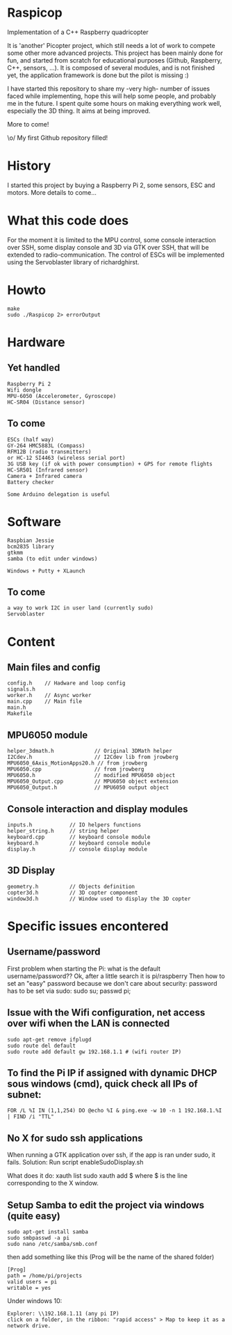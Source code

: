 # Raspicop
Implementation of a C++ Raspberry quadricopter

It is 'another' Picopter project, which still needs a lot of work to compete some other more advanced projects.
This project has been mainly done for fun, and started from scratch for educational purposes (Github, Raspberry, C++, sensors, ...). 
It is composed of several modules, and is not finished yet, the application framework is done but the pilot is missing :)

I have started this repository to share my -very high- number of issues faced while implementing, hope this will help some people, and probably me in the future. I spent quite some hours on making everything work well, especially the 3D thing.
It aims at being improved. 


More to come!

\o/ My first Github repository filled!

# History
I started this project by buying a Raspberry Pi 2, some sensors, ESC and motors. 
More details to come...

# What this code does

For the moment it is limited to the MPU control, some console interaction over SSH, some display console and 3D via GTK over SSH, that will be extended to radio-communication.
The control of ESCs will be implemented using the Servoblaster library of richardghirst.

# Howto

    make
    sudo ./Raspicop 2> errorOutput

# Hardware

## Yet handled

    Raspberry Pi 2
    Wifi dongle
    MPU-6050 (Accelerometer, Gyroscope)
    HC-SR04 (Distance sensor)
    
## To come

    ESCs (half way)
    GY-264 HMC5883L (Compass)
    RFM12B (radio transmitters)
    or HC-12 SI4463 (wireless serial port)
    3G USB key (if ok with power consumption) + GPS for remote flights
    HC-SR501 (Infrared sensor)
    Camera + Infrared camera
    Battery checker
    
    Some Arduino delegation is useful
    
    
# Software
    Raspbian Jessie
    bcm2835 library
    gtkmm
    samba (to edit under windows)
    
    Windows + Putty + XLaunch
    
## To come
    a way to work I2C in user land (currently sudo)
    Servoblaster
    

# Content

## Main files and config
    config.h    // Hadware and loop config
    signals.h    
    worker.h    // Async worker
    main.cpp    // Main file
    main.h     
    Makefile    

## MPU6050 module
    helper_3dmath.h             // Original 3DMath helper
    I2Cdev.h                    // I2Cdev lib from jrowberg
    MPU6050_6Axis_MotionApps20.h // from jrowberg
    MPU6050.cpp                 // from jrowberg
    MPU6050.h                   // modified MPU6050 object
    MPU6050_Output.cpp          // MPU6050 object extension
    MPU6050_Output.h            // MPU6050 output object


## Console interaction and display modules
    inputs.h            // IO helpers functions
    helper_string.h     // string helper
    keyboard.cpp        // keyboard console module
    keyboard.h          // keyboard console module
    display.h           // console display module

## 3D Display
    geometry.h          // Objects definition
    copter3d.h          // 3D copter component
    window3d.h          // Window used to display the 3D copter


# Specific issues encontered

## Username/password
First problem when starting the Pi: what is the default username/password?? Ok, after a little search it is pi/raspberry
Then how to set an "easy" password because we don't care about security: password has to be set via sudo: sudo su; passwd pi;

## Issue with the Wifi configuration, net access over wifi when the LAN is connected
    sudo apt-get remove ifplugd
    sudo route del default
    sudo route add default gw 192.168.1.1 # (wifi router IP)

## To find the Pi IP if assigned with dynamic DHCP sous windows (cmd), quick check all IPs of subnet:

    FOR /L %I IN (1,1,254) DO @echo %I & ping.exe -w 10 -n 1 192.168.1.%I | FIND /i "TTL"

## No X for sudo ssh applications

When running a GTK application over ssh, if the app is ran under sudo, it fails. 
Solution:
    Run script enableSudoDisplay.sh

What does it do: 
    xauth list
    sudo xauth add $
    where $ is the line corresponding to the X window.

## Setup Samba to edit the project via windows (quite easy)

    sudo apt-get install samba
    sudo smbpasswd -a pi
    sudo nano /etc/samba/smb.conf

then add something like this (Prog will be the name of the shared folder)

    [Prog]
    path = /home/pi/projects
    valid users = pi
    writable = yes

Under windows 10:

    Explorer: \\192.168.1.11 (any pi IP)
    click on a folder, in the ribbon: "rapid access" > Map to keep it as a network drive.
